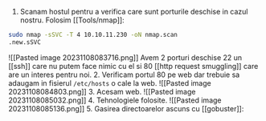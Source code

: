 1. Scanam hostul pentru a verifica care sunt porturile deschise in cazul nostru.
Folosim [[Tools/nmap]]:
```bash
sudo nmap -sSVC -T 4 10.10.11.230 -oN nmap.scan  
.new.sSVC
```
![[Pasted image 20231108083716.png]]
Avem 2 porturi deschise 22 un [[ssh]] care nu putem face nimic cu el si 80 [[http request smuggling]] care are un interes pentru noi.
2. Verificam portul 80 pe web dar trebuie sa adaugam in fisierul `/etc/hosts` o cale la web.
![[Pasted image 20231108084803.png]]
3. Acesam web.
![[Pasted image 20231108085032.png]]
4. Tehnologiele folosite.
![[Pasted image 20231108085136.png]]
5. Gasirea directoarelor ascuns cu [[gobuster]]:
